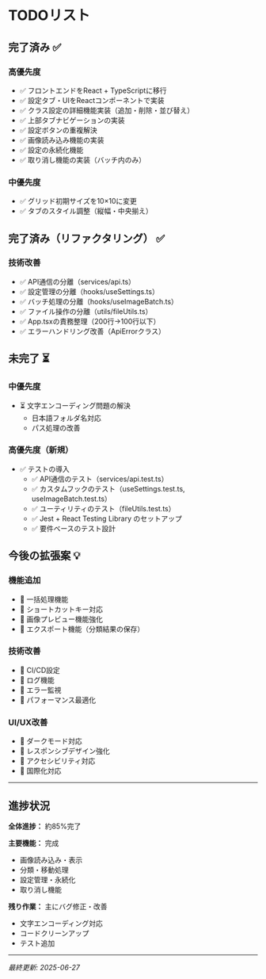 # TODOリスト

## 完了済み ✅

### 高優先度
- ✅ フロントエンドをReact + TypeScriptに移行
- ✅ 設定タブ・UIをReactコンポーネントで実装
- ✅ クラス設定の詳細機能実装（追加・削除・並び替え）
- ✅ 上部タブナビゲーションの実装
- ✅ 設定ボタンの重複解決
- ✅ 画像読み込み機能の実装
- ✅ 設定の永続化機能
- ✅ 取り消し機能の実装（バッチ内のみ）

### 中優先度
- ✅ グリッド初期サイズを10×10に変更
- ✅ タブのスタイル調整（縦幅・中央揃え）

## 完了済み（リファクタリング） ✅

### 技術改善
- ✅ API通信の分離（services/api.ts）
- ✅ 設定管理の分離（hooks/useSettings.ts）
- ✅ バッチ処理の分離（hooks/useImageBatch.ts）
- ✅ ファイル操作の分離（utils/fileUtils.ts）
- ✅ App.tsxの責務整理（200行→100行以下）
- ✅ エラーハンドリング改善（ApiErrorクラス）

## 未完了 ⏳

### 中優先度
- ⏳ 文字エンコーディング問題の解決
  - 日本語フォルダ名対応
  - パス処理の改善

### 高優先度（新規）
- ✅ テストの導入
  - ✅ API通信のテスト（services/api.test.ts）
  - ✅ カスタムフックのテスト（useSettings.test.ts, useImageBatch.test.ts）
  - ✅ ユーティリティのテスト（fileUtils.test.ts）
  - ✅ Jest + React Testing Library のセットアップ
  - ✅ 要件ベースのテスト設計

## 今後の拡張案 💡

### 機能追加
- 📝 一括処理機能
- 📝 ショートカットキー対応
- 📝 画像プレビュー機能強化
- 📝 エクスポート機能（分類結果の保存）

### 技術改善
- 📝 CI/CD設定
- 📝 ログ機能
- 📝 エラー監視
- 📝 パフォーマンス最適化

### UI/UX改善
- 📝 ダークモード対応
- 📝 レスポンシブデザイン強化
- 📝 アクセシビリティ対応
- 📝 国際化対応

---

## 進捗状況

**全体進捗：** 約85%完了

**主要機能：** 完成
- 画像読み込み・表示
- 分類・移動処理
- 設定管理・永続化
- 取り消し機能

**残り作業：** 主にバグ修正・改善
- 文字エンコーディング対応
- コードクリーンアップ
- テスト追加

---

*最終更新: 2025-06-27*